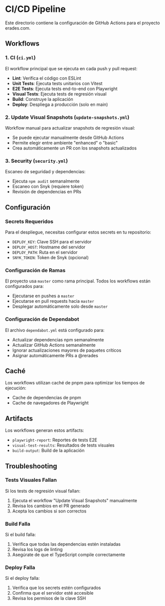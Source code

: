 # CI/CD Pipeline

Este directorio contiene la configuración de GitHub Actions para el proyecto erades.com.

## Workflows

### 1. CI (`ci.yml`)

El workflow principal que se ejecuta en cada push y pull request:

- **Lint**: Verifica el código con ESLint
- **Unit Tests**: Ejecuta tests unitarios con Vitest
- **E2E Tests**: Ejecuta tests end-to-end con Playwright
- **Visual Tests**: Ejecuta tests de regresión visual
- **Build**: Construye la aplicación
- **Deploy**: Despliega a producción (solo en main)

### 2. Update Visual Snapshots (`update-snapshots.yml`)

Workflow manual para actualizar snapshots de regresión visual:

- Se puede ejecutar manualmente desde GitHub Actions
- Permite elegir entre ambiente "enhanced" o "basic"
- Crea automáticamente un PR con los snapshots actualizados

### 3. Security (`security.yml`)

Escaneo de seguridad y dependencias:

- Ejecuta `npm audit` semanalmente
- Escaneo con Snyk (requiere token)
- Revisión de dependencias en PRs

## Configuración

### Secrets Requeridos

Para el despliegue, necesitas configurar estos secrets en tu repositorio:

- `DEPLOY_KEY`: Clave SSH para el servidor
- `DEPLOY_HOST`: Hostname del servidor
- `DEPLOY_PATH`: Ruta en el servidor
- `SNYK_TOKEN`: Token de Snyk (opcional)

### Configuración de Ramas

El proyecto usa `master` como rama principal. Todos los workflows están configurados para:

- Ejecutarse en pushes a `master`
- Ejecutarse en pull requests hacia `master`
- Desplegar automáticamente solo desde `master`

### Configuración de Dependabot

El archivo `dependabot.yml` está configurado para:

- Actualizar dependencias npm semanalmente
- Actualizar GitHub Actions semanalmente
- Ignorar actualizaciones mayores de paquetes críticos
- Asignar automáticamente PRs a @rerades

## Caché

Los workflows utilizan caché de pnpm para optimizar los tiempos de ejecución:

- Cache de dependencias de pnpm
- Cache de navegadores de Playwright

## Artifacts

Los workflows generan estos artifacts:

- `playwright-report`: Reportes de tests E2E
- `visual-test-results`: Resultados de tests visuales
- `build-output`: Build de la aplicación

## Troubleshooting

### Tests Visuales Fallan

Si los tests de regresión visual fallan:

1. Ejecuta el workflow "Update Visual Snapshots" manualmente
2. Revisa los cambios en el PR generado
3. Acepta los cambios si son correctos

### Build Falla

Si el build falla:

1. Verifica que todas las dependencias estén instaladas
2. Revisa los logs de linting
3. Asegúrate de que el TypeScript compile correctamente

### Deploy Falla

Si el deploy falla:

1. Verifica que los secrets estén configurados
2. Confirma que el servidor esté accesible
3. Revisa los permisos de la clave SSH
